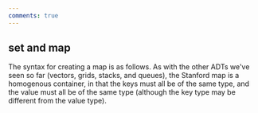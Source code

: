 ```yaml
---
comments: true
---
```


## set and map
The syntax for creating a map is as follows. As with the other ADTs we've seen so far (vectors, grids, stacks, and queues), the Stanford map is a homogenous container, in that the keys must all be of the same type, and the value must all be of the same type (although the key type may be different from the value type).  